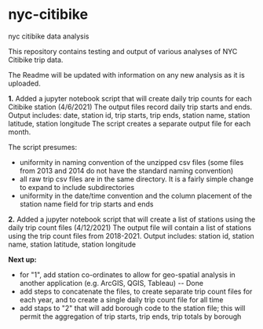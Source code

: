 # nyc-citibike
nyc citibike data analysis

This repository contains testing and output of various analyses of NYC Citibike trip data.

The Readme will be updated with information on any new analysis as it is uploaded. 

**1.** Added a jupyter notebook script that will create daily trip counts for each Citibike station (4/6/2021)
The output files record daily trip starts and ends.
Output includes: date, station id, trip starts, trip ends, station name, station latitude, station longitude
The script creates a separate output file for each month.

The script presumes:
- uniformity in naming convention of the unzipped csv files (some files from 2013 and 2014 do not have the standard naming convention)
- all raw trip csv files are in the same directory. It is a fairly simple change to expand to include subdirectories
- uniformity in the date/time convention and the column placement of the station name field for trip starts and ends

**2.** Added a jupyter notebook script that will create a list of stations using the daily trip count files (4/12/2021)
The output file will contain a list of stations using the trip count files from 2018-2021.
Output includes: station id, station name, station latitude, station longitude

**Next up:**
- for "1", add station co-ordinates to allow for geo-spatial analysis in another application (e.g. ArcGIS, QGIS, Tableau) -- Done
- add steps to concatenate the files, to create separate trip count files for each year, and to create a single daily trip count file for all time
- add staps to "2" that will add borough code to the station file; this will permit the aggregation of trip starts, trip ends, trip totals by borough

